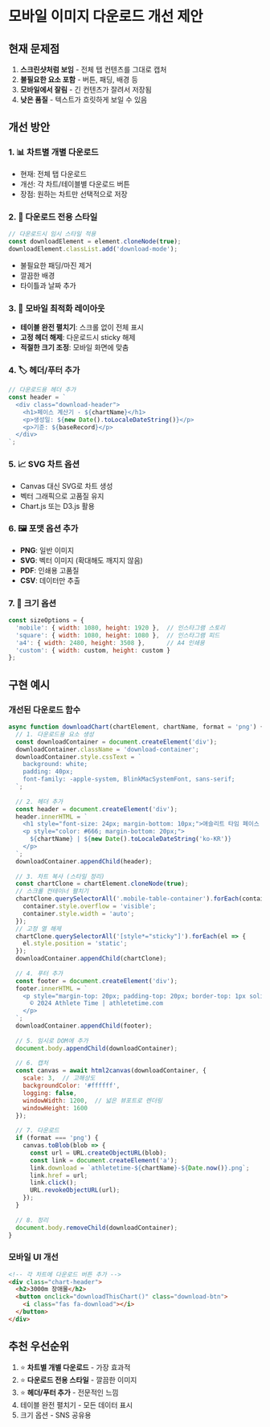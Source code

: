 # 모바일 이미지 다운로드 개선 제안

## 현재 문제점
1. **스크린샷처럼 보임** - 전체 탭 컨텐츠를 그대로 캡처
2. **불필요한 요소 포함** - 버튼, 패딩, 배경 등
3. **모바일에서 잘림** - 긴 컨텐츠가 잘려서 저장됨
4. **낮은 품질** - 텍스트가 흐릿하게 보일 수 있음

## 개선 방안

### 1. 📊 차트별 개별 다운로드
- 현재: 전체 탭 다운로드
- 개선: 각 차트/테이블별 다운로드 버튼
- 장점: 원하는 차트만 선택적으로 저장

### 2. 🎨 다운로드 전용 스타일
```javascript
// 다운로드시 임시 스타일 적용
const downloadElement = element.cloneNode(true);
downloadElement.classList.add('download-mode');
```
- 불필요한 패딩/마진 제거
- 깔끔한 배경
- 타이틀과 날짜 추가

### 3. 📱 모바일 최적화 레이아웃
- **테이블 완전 펼치기**: 스크롤 없이 전체 표시
- **고정 헤더 해제**: 다운로드시 sticky 해제
- **적절한 크기 조정**: 모바일 화면에 맞춤

### 4. 🏷️ 헤더/푸터 추가
```javascript
// 다운로드용 헤더 추가
const header = `
  <div class="download-header">
    <h1>페이스 계산기 - ${chartName}</h1>
    <p>생성일: ${new Date().toLocaleDateString()}</p>
    <p>기준: ${baseRecord}</p>
  </div>
`;
```

### 5. 📈 SVG 차트 옵션
- Canvas 대신 SVG로 차트 생성
- 벡터 그래픽으로 고품질 유지
- Chart.js 또는 D3.js 활용

### 6. 🖼️ 포맷 옵션 추가
- **PNG**: 일반 이미지
- **SVG**: 벡터 이미지 (확대해도 깨지지 않음)
- **PDF**: 인쇄용 고품질
- **CSV**: 데이터만 추출

### 7. 📏 크기 옵션
```javascript
const sizeOptions = {
  'mobile': { width: 1080, height: 1920 },  // 인스타그램 스토리
  'square': { width: 1080, height: 1080 },  // 인스타그램 피드
  'a4': { width: 2480, height: 3508 },      // A4 인쇄용
  'custom': { width: custom, height: custom }
};
```

## 구현 예시

### 개선된 다운로드 함수
```javascript
async function downloadChart(chartElement, chartName, format = 'png') {
  // 1. 다운로드용 요소 생성
  const downloadContainer = document.createElement('div');
  downloadContainer.className = 'download-container';
  downloadContainer.style.cssText = `
    background: white;
    padding: 40px;
    font-family: -apple-system, BlinkMacSystemFont, sans-serif;
  `;
  
  // 2. 헤더 추가
  const header = document.createElement('div');
  header.innerHTML = `
    <h1 style="font-size: 24px; margin-bottom: 10px;">애슬리트 타임 페이스 차트</h1>
    <p style="color: #666; margin-bottom: 20px;">
      ${chartName} | ${new Date().toLocaleDateString('ko-KR')}
    </p>
  `;
  downloadContainer.appendChild(header);
  
  // 3. 차트 복사 (스타일 정리)
  const chartClone = chartElement.cloneNode(true);
  // 스크롤 컨테이너 펼치기
  chartClone.querySelectorAll('.mobile-table-container').forEach(container => {
    container.style.overflow = 'visible';
    container.style.width = 'auto';
  });
  // 고정 열 해제
  chartClone.querySelectorAll('[style*="sticky"]').forEach(el => {
    el.style.position = 'static';
  });
  downloadContainer.appendChild(chartClone);
  
  // 4. 푸터 추가
  const footer = document.createElement('div');
  footer.innerHTML = `
    <p style="margin-top: 20px; padding-top: 20px; border-top: 1px solid #eee; color: #999; font-size: 12px;">
      © 2024 Athlete Time | athletetime.com
    </p>
  `;
  downloadContainer.appendChild(footer);
  
  // 5. 임시로 DOM에 추가
  document.body.appendChild(downloadContainer);
  
  // 6. 캡처
  const canvas = await html2canvas(downloadContainer, {
    scale: 3,  // 고해상도
    backgroundColor: '#ffffff',
    logging: false,
    windowWidth: 1200,  // 넓은 뷰포트로 렌더링
    windowHeight: 1600
  });
  
  // 7. 다운로드
  if (format === 'png') {
    canvas.toBlob(blob => {
      const url = URL.createObjectURL(blob);
      const link = document.createElement('a');
      link.download = `athletetime-${chartName}-${Date.now()}.png`;
      link.href = url;
      link.click();
      URL.revokeObjectURL(url);
    });
  }
  
  // 8. 정리
  document.body.removeChild(downloadContainer);
}
```

### 모바일 UI 개선
```html
<!-- 각 차트에 다운로드 버튼 추가 -->
<div class="chart-header">
  <h2>3000m 장애물</h2>
  <button onclick="downloadThisChart()" class="download-btn">
    <i class="fas fa-download"></i>
  </button>
</div>
```

## 추천 우선순위
1. ⭐ **차트별 개별 다운로드** - 가장 효과적
2. ⭐ **다운로드 전용 스타일** - 깔끔한 이미지
3. ⭐ **헤더/푸터 추가** - 전문적인 느낌
4. 테이블 완전 펼치기 - 모든 데이터 표시
5. 크기 옵션 - SNS 공유용
